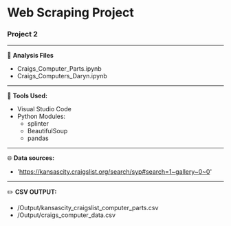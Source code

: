# Web Scraping Project 
### Project 2
---
:open_file_folder:
**Analysis Files**
  - Craigs_Computer_Parts.ipynb
  - Craigs_Computers_Daryn.ipynb

---
:wrench:
**Tools Used:**
  - Visual Studio Code
  - Python Modules:
      - splinter
      - BeautifulSoup
      - pandas

---
:globe_with_meridians:
**Data sources:**
  - 'https://kansascity.craigslist.org/search/syp#search=1~gallery~0~0'

---
:pencil2:
**CSV OUTPUT:**
  - /Output/kansascity_craigslist_computer_parts.csv
  - /Output/craigs_computer_data.csv
